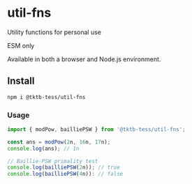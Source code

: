 # util-fns

Utility functions for personal use

ESM only

Available in both a browser and Node.js environment.

## Install

```bash
npm i @tktb-tess/util-fns
```

### Usage

```ts
import { modPow, bailliePSW } from '@tktb-tess/util-fns';

const ans = modPow(2n, 16n, 17n);
console.log(ans); // 1n

// Baillie-PSW primality test
console.log(bailliePSW(2n)); // true
console.log(bailliePSW(4n)): // false

```



